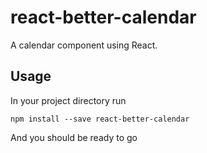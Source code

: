 # react-better-calendar

A calendar component using React.

## Usage

In your project directory run

```
npm install --save react-better-calendar
```

And you should be ready to go

